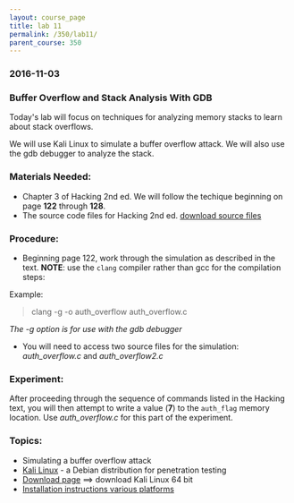 ```yaml
---
layout: course_page
title: lab 11
permalink: /350/lab11/
parent_course: 350
---
```


### 2016-11-03

### Buffer Overflow and Stack Analysis With GDB

Today's lab will focus on techniques for analyzing memory stacks to learn about stack overflows.

We will use Kali Linux to simulate a buffer overflow attack. We will also use the gdb debugger to analyze the stack.

### Materials Needed:
- Chapter 3 of Hacking 2nd ed. We will follow the techique beginning on page **122** through **128**.
- The source code files for Hacking 2nd ed. [download source files](http://www.nostarch.com/download/booksrc.zip)

### Procedure:
- Beginning page 122, work through the simulation as described in the text. **NOTE**: use the ```clang``` compiler rather than gcc for the compilation steps:

Example:

> clang -g -o auth_overflow auth_overflow.c

*The -g option is for use with the gdb debugger*

- You will need to access two source files for the simulation: *auth_overflow.c* and *auth_overflow2.c* 

### Experiment:
After proceeding through the sequence of commands listed in the Hacking text, you will then attempt to write a value (**7**) to the ```auth_flag``` memory location. Use *auth_overflow.c* for this part of the experiment.

### Topics:
- Simulating a buffer overflow attack
- [Kali Linux](https://www.kali.org/) - a Debian distribution for penetration testing  
- [Download page](https://www.kali.org/downloads/) ==> download Kali Linux 64 bit
- [Installation instructions various platforms](http://docs.kali.org/downloading/kali-linux-live-usb-install)



